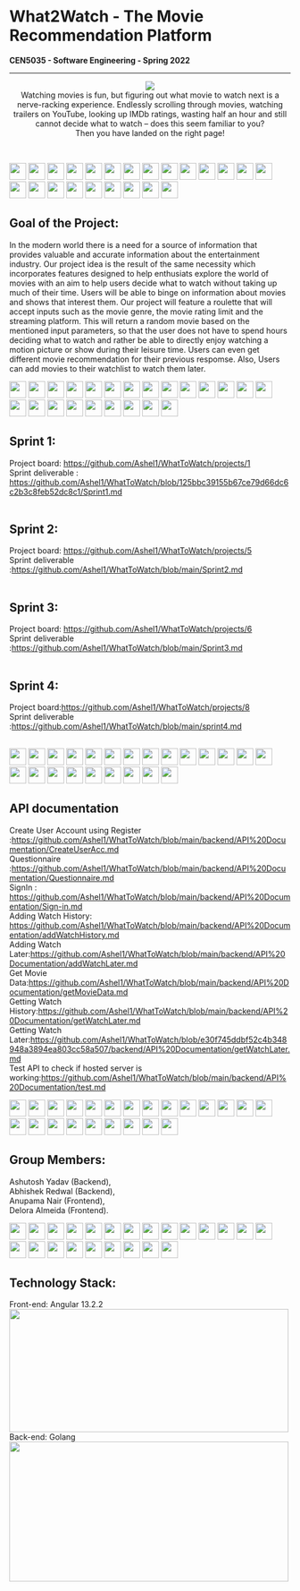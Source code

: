 # What2Watch - The Movie Recommendation Platform 
<b>CEN5035 - Software Engineering - Spring 2022</b>
<hr>

<p align="center">
<img src="https://github.com/Ashel1/WhatToWatch/blob/b869a2fd596c228932492ce0f2c90c4c866b662d/images/what2watch.png"/>
<br>
Watching movies is fun, but figuring out what movie to watch next is a nerve-racking experience. Endlessly scrolling through movies, watching trailers on YouTube, looking up IMDb ratings, wasting half an hour and still cannot decide what to watch – does this seem familiar to you? <br>
Then you have landed on the right page!
</p>
<br>

<img src="https://github.com/Ashel1/WhatToWatch/blob/9c953b4572c36a09f87d8c26a8bc3b705865c48d/images/reel.png" height="30" width="30"/> <img src="https://github.com/Ashel1/WhatToWatch/blob/9c953b4572c36a09f87d8c26a8bc3b705865c48d/images/reel.png" height="30" width="30"/> <img src="https://github.com/Ashel1/WhatToWatch/blob/9c953b4572c36a09f87d8c26a8bc3b705865c48d/images/reel.png" height="30" width="30"/> <img src="https://github.com/Ashel1/WhatToWatch/blob/9c953b4572c36a09f87d8c26a8bc3b705865c48d/images/reel.png" height="30" width="30"/> <img src="https://github.com/Ashel1/WhatToWatch/blob/9c953b4572c36a09f87d8c26a8bc3b705865c48d/images/reel.png" height="30" width="30"/> <img src="https://github.com/Ashel1/WhatToWatch/blob/9c953b4572c36a09f87d8c26a8bc3b705865c48d/images/reel.png" height="30" width="30"/> <img src="https://github.com/Ashel1/WhatToWatch/blob/9c953b4572c36a09f87d8c26a8bc3b705865c48d/images/reel.png" height="30" width="30"/> <img src="https://github.com/Ashel1/WhatToWatch/blob/9c953b4572c36a09f87d8c26a8bc3b705865c48d/images/reel.png" height="30" width="30"/> <img src="https://github.com/Ashel1/WhatToWatch/blob/9c953b4572c36a09f87d8c26a8bc3b705865c48d/images/reel.png" height="30" width="30"/> <img src="https://github.com/Ashel1/WhatToWatch/blob/9c953b4572c36a09f87d8c26a8bc3b705865c48d/images/reel.png" height="30" width="30"/> <img src="https://github.com/Ashel1/WhatToWatch/blob/9c953b4572c36a09f87d8c26a8bc3b705865c48d/images/reel.png" height="30" width="30"/> <img src="https://github.com/Ashel1/WhatToWatch/blob/9c953b4572c36a09f87d8c26a8bc3b705865c48d/images/reel.png" height="30" width="30"/> <img src="https://github.com/Ashel1/WhatToWatch/blob/9c953b4572c36a09f87d8c26a8bc3b705865c48d/images/reel.png" height="30" width="30"/> <img src="https://github.com/Ashel1/WhatToWatch/blob/9c953b4572c36a09f87d8c26a8bc3b705865c48d/images/reel.png" height="30" width="30"/> <img src="https://github.com/Ashel1/WhatToWatch/blob/9c953b4572c36a09f87d8c26a8bc3b705865c48d/images/reel.png" height="30" width="30"/> <img src="https://github.com/Ashel1/WhatToWatch/blob/9c953b4572c36a09f87d8c26a8bc3b705865c48d/images/reel.png" height="30" width="30"/> <img src="https://github.com/Ashel1/WhatToWatch/blob/9c953b4572c36a09f87d8c26a8bc3b705865c48d/images/reel.png" height="30" width="30"/> <img src="https://github.com/Ashel1/WhatToWatch/blob/9c953b4572c36a09f87d8c26a8bc3b705865c48d/images/reel.png" height="30" width="30"/> <img src="https://github.com/Ashel1/WhatToWatch/blob/9c953b4572c36a09f87d8c26a8bc3b705865c48d/images/reel.png" height="30" width="30"/> <img src="https://github.com/Ashel1/WhatToWatch/blob/9c953b4572c36a09f87d8c26a8bc3b705865c48d/images/reel.png" height="30" width="30"/> <img src="https://github.com/Ashel1/WhatToWatch/blob/9c953b4572c36a09f87d8c26a8bc3b705865c48d/images/reel.png" height="30" width="30"/> <img src="https://github.com/Ashel1/WhatToWatch/blob/9c953b4572c36a09f87d8c26a8bc3b705865c48d/images/reel.png" height="30" width="30"/> <img src="https://github.com/Ashel1/WhatToWatch/blob/9c953b4572c36a09f87d8c26a8bc3b705865c48d/images/reel.png" height="30" width="30"/> 


<b><h2>Goal of the Project:</h2></b>
In the modern world there is a need for a source of information that provides valuable and accurate information about the entertainment industry. Our project idea is the result of the same necessity which incorporates features designed to help enthusiats explore the world of movies with an aim to help users decide what to watch without taking up much of their time. Users will  be able to binge on information about movies and shows that interest them. Our project will feature a roulette that will accept inputs such as the movie genre, the movie rating limit and the streaming platform. This will return a random movie based on the mentioned input parameters, so that the user does not have to spend hours deciding what to watch and rather be able to directly enjoy watching a motion picture or show during their leisure time. Users can even get different movie recommendation for their previous respomse. Also, Users can add movies to their watchlist to watch them later.

<img src="https://github.com/Ashel1/WhatToWatch/blob/9c953b4572c36a09f87d8c26a8bc3b705865c48d/images/reel.png" height="30" width="30"/> <img src="https://github.com/Ashel1/WhatToWatch/blob/9c953b4572c36a09f87d8c26a8bc3b705865c48d/images/reel.png" height="30" width="30"/> <img src="https://github.com/Ashel1/WhatToWatch/blob/9c953b4572c36a09f87d8c26a8bc3b705865c48d/images/reel.png" height="30" width="30"/> <img src="https://github.com/Ashel1/WhatToWatch/blob/9c953b4572c36a09f87d8c26a8bc3b705865c48d/images/reel.png" height="30" width="30"/> <img src="https://github.com/Ashel1/WhatToWatch/blob/9c953b4572c36a09f87d8c26a8bc3b705865c48d/images/reel.png" height="30" width="30"/> <img src="https://github.com/Ashel1/WhatToWatch/blob/9c953b4572c36a09f87d8c26a8bc3b705865c48d/images/reel.png" height="30" width="30"/> <img src="https://github.com/Ashel1/WhatToWatch/blob/9c953b4572c36a09f87d8c26a8bc3b705865c48d/images/reel.png" height="30" width="30"/> <img src="https://github.com/Ashel1/WhatToWatch/blob/9c953b4572c36a09f87d8c26a8bc3b705865c48d/images/reel.png" height="30" width="30"/> <img src="https://github.com/Ashel1/WhatToWatch/blob/9c953b4572c36a09f87d8c26a8bc3b705865c48d/images/reel.png" height="30" width="30"/> <img src="https://github.com/Ashel1/WhatToWatch/blob/9c953b4572c36a09f87d8c26a8bc3b705865c48d/images/reel.png" height="30" width="30"/> <img src="https://github.com/Ashel1/WhatToWatch/blob/9c953b4572c36a09f87d8c26a8bc3b705865c48d/images/reel.png" height="30" width="30"/> <img src="https://github.com/Ashel1/WhatToWatch/blob/9c953b4572c36a09f87d8c26a8bc3b705865c48d/images/reel.png" height="30" width="30"/> <img src="https://github.com/Ashel1/WhatToWatch/blob/9c953b4572c36a09f87d8c26a8bc3b705865c48d/images/reel.png" height="30" width="30"/> <img src="https://github.com/Ashel1/WhatToWatch/blob/9c953b4572c36a09f87d8c26a8bc3b705865c48d/images/reel.png" height="30" width="30"/> <img src="https://github.com/Ashel1/WhatToWatch/blob/9c953b4572c36a09f87d8c26a8bc3b705865c48d/images/reel.png" height="30" width="30"/> <img src="https://github.com/Ashel1/WhatToWatch/blob/9c953b4572c36a09f87d8c26a8bc3b705865c48d/images/reel.png" height="30" width="30"/> <img src="https://github.com/Ashel1/WhatToWatch/blob/9c953b4572c36a09f87d8c26a8bc3b705865c48d/images/reel.png" height="30" width="30"/> <img src="https://github.com/Ashel1/WhatToWatch/blob/9c953b4572c36a09f87d8c26a8bc3b705865c48d/images/reel.png" height="30" width="30"/> <img src="https://github.com/Ashel1/WhatToWatch/blob/9c953b4572c36a09f87d8c26a8bc3b705865c48d/images/reel.png" height="30" width="30"/> <img src="https://github.com/Ashel1/WhatToWatch/blob/9c953b4572c36a09f87d8c26a8bc3b705865c48d/images/reel.png" height="30" width="30"/> <img src="https://github.com/Ashel1/WhatToWatch/blob/9c953b4572c36a09f87d8c26a8bc3b705865c48d/images/reel.png" height="30" width="30"/> <img src="https://github.com/Ashel1/WhatToWatch/blob/9c953b4572c36a09f87d8c26a8bc3b705865c48d/images/reel.png" height="30" width="30"/> <img src="https://github.com/Ashel1/WhatToWatch/blob/9c953b4572c36a09f87d8c26a8bc3b705865c48d/images/reel.png" height="30" width="30"/>
<b><h2>Sprint 1:</h2></b>
Project board: https://github.com/Ashel1/WhatToWatch/projects/1 <br>
Sprint deliverable : https://github.com/Ashel1/WhatToWatch/blob/125bbc39155b67ce79d66dc6c2b3c8feb52dc8c1/Sprint1.md <br>
<br>

<b><h2>Sprint 2:</h2></b>
Project board: https://github.com/Ashel1/WhatToWatch/projects/5 <br>
Sprint deliverable :https://github.com/Ashel1/WhatToWatch/blob/main/Sprint2.md<br>
<br>

<b><h2>Sprint 3:</h2></b>
Project board: https://github.com/Ashel1/WhatToWatch/projects/6<br>
Sprint deliverable :https://github.com/Ashel1/WhatToWatch/blob/main/Sprint3.md<br>
<br>

<b><h2>Sprint 4:</h2></b>
Project board:https://github.com/Ashel1/WhatToWatch/projects/8<br>
Sprint deliverable :https://github.com/Ashel1/WhatToWatch/blob/main/sprint4.md<br>
<br>

<img src="https://github.com/Ashel1/WhatToWatch/blob/9c953b4572c36a09f87d8c26a8bc3b705865c48d/images/reel.png" height="30" width="30"/> <img src="https://github.com/Ashel1/WhatToWatch/blob/9c953b4572c36a09f87d8c26a8bc3b705865c48d/images/reel.png" height="30" width="30"/> <img src="https://github.com/Ashel1/WhatToWatch/blob/9c953b4572c36a09f87d8c26a8bc3b705865c48d/images/reel.png" height="30" width="30"/> <img src="https://github.com/Ashel1/WhatToWatch/blob/9c953b4572c36a09f87d8c26a8bc3b705865c48d/images/reel.png" height="30" width="30"/> <img src="https://github.com/Ashel1/WhatToWatch/blob/9c953b4572c36a09f87d8c26a8bc3b705865c48d/images/reel.png" height="30" width="30"/> <img src="https://github.com/Ashel1/WhatToWatch/blob/9c953b4572c36a09f87d8c26a8bc3b705865c48d/images/reel.png" height="30" width="30"/> <img src="https://github.com/Ashel1/WhatToWatch/blob/9c953b4572c36a09f87d8c26a8bc3b705865c48d/images/reel.png" height="30" width="30"/> <img src="https://github.com/Ashel1/WhatToWatch/blob/9c953b4572c36a09f87d8c26a8bc3b705865c48d/images/reel.png" height="30" width="30"/> <img src="https://github.com/Ashel1/WhatToWatch/blob/9c953b4572c36a09f87d8c26a8bc3b705865c48d/images/reel.png" height="30" width="30"/> <img src="https://github.com/Ashel1/WhatToWatch/blob/9c953b4572c36a09f87d8c26a8bc3b705865c48d/images/reel.png" height="30" width="30"/> <img src="https://github.com/Ashel1/WhatToWatch/blob/9c953b4572c36a09f87d8c26a8bc3b705865c48d/images/reel.png" height="30" width="30"/> <img src="https://github.com/Ashel1/WhatToWatch/blob/9c953b4572c36a09f87d8c26a8bc3b705865c48d/images/reel.png" height="30" width="30"/> <img src="https://github.com/Ashel1/WhatToWatch/blob/9c953b4572c36a09f87d8c26a8bc3b705865c48d/images/reel.png" height="30" width="30"/> <img src="https://github.com/Ashel1/WhatToWatch/blob/9c953b4572c36a09f87d8c26a8bc3b705865c48d/images/reel.png" height="30" width="30"/> <img src="https://github.com/Ashel1/WhatToWatch/blob/9c953b4572c36a09f87d8c26a8bc3b705865c48d/images/reel.png" height="30" width="30"/> <img src="https://github.com/Ashel1/WhatToWatch/blob/9c953b4572c36a09f87d8c26a8bc3b705865c48d/images/reel.png" height="30" width="30"/> <img src="https://github.com/Ashel1/WhatToWatch/blob/9c953b4572c36a09f87d8c26a8bc3b705865c48d/images/reel.png" height="30" width="30"/> <img src="https://github.com/Ashel1/WhatToWatch/blob/9c953b4572c36a09f87d8c26a8bc3b705865c48d/images/reel.png" height="30" width="30"/> <img src="https://github.com/Ashel1/WhatToWatch/blob/9c953b4572c36a09f87d8c26a8bc3b705865c48d/images/reel.png" height="30" width="30"/> <img src="https://github.com/Ashel1/WhatToWatch/blob/9c953b4572c36a09f87d8c26a8bc3b705865c48d/images/reel.png" height="30" width="30"/> <img src="https://github.com/Ashel1/WhatToWatch/blob/9c953b4572c36a09f87d8c26a8bc3b705865c48d/images/reel.png" height="30" width="30"/> <img src="https://github.com/Ashel1/WhatToWatch/blob/9c953b4572c36a09f87d8c26a8bc3b705865c48d/images/reel.png" height="30" width="30"/> <img src="https://github.com/Ashel1/WhatToWatch/blob/9c953b4572c36a09f87d8c26a8bc3b705865c48d/images/reel.png" height="30" width="30"/> 
<b><h2>API documentation</h2></b>
Create User Account using Register :https://github.com/Ashel1/WhatToWatch/blob/main/backend/API%20Documentation/CreateUserAcc.md<br>
Questionnaire :https://github.com/Ashel1/WhatToWatch/blob/main/backend/API%20Documentation/Questionnaire.md<br>
SignIn : https://github.com/Ashel1/WhatToWatch/blob/main/backend/API%20Documentation/Sign-in.md<br>
Adding Watch History: https://github.com/Ashel1/WhatToWatch/blob/main/backend/API%20Documentation/addWatchHistory.md<br>
Adding Watch Later:https://github.com/Ashel1/WhatToWatch/blob/main/backend/API%20Documentation/addWatchLater.md<br>
Get Movie Data:https://github.com/Ashel1/WhatToWatch/blob/main/backend/API%20Documentation/getMovieData.md<br>
Getting Watch History:https://github.com/Ashel1/WhatToWatch/blob/main/backend/API%20Documentation/getWatchLater.md<br>
Getting Watch Later:https://github.com/Ashel1/WhatToWatch/blob/e30f745ddbf52c4b348948a3894ea803cc58a507/backend/API%20Documentation/getWatchLater.md<br>
Test API to check if hosted server is working:https://github.com/Ashel1/WhatToWatch/blob/main/backend/API%20Documentation/test.md

<img src="https://github.com/Ashel1/WhatToWatch/blob/9c953b4572c36a09f87d8c26a8bc3b705865c48d/images/reel.png" height="30" width="30"/> <img src="https://github.com/Ashel1/WhatToWatch/blob/9c953b4572c36a09f87d8c26a8bc3b705865c48d/images/reel.png" height="30" width="30"/> <img src="https://github.com/Ashel1/WhatToWatch/blob/9c953b4572c36a09f87d8c26a8bc3b705865c48d/images/reel.png" height="30" width="30"/> <img src="https://github.com/Ashel1/WhatToWatch/blob/9c953b4572c36a09f87d8c26a8bc3b705865c48d/images/reel.png" height="30" width="30"/> <img src="https://github.com/Ashel1/WhatToWatch/blob/9c953b4572c36a09f87d8c26a8bc3b705865c48d/images/reel.png" height="30" width="30"/> <img src="https://github.com/Ashel1/WhatToWatch/blob/9c953b4572c36a09f87d8c26a8bc3b705865c48d/images/reel.png" height="30" width="30"/> <img src="https://github.com/Ashel1/WhatToWatch/blob/9c953b4572c36a09f87d8c26a8bc3b705865c48d/images/reel.png" height="30" width="30"/> <img src="https://github.com/Ashel1/WhatToWatch/blob/9c953b4572c36a09f87d8c26a8bc3b705865c48d/images/reel.png" height="30" width="30"/> <img src="https://github.com/Ashel1/WhatToWatch/blob/9c953b4572c36a09f87d8c26a8bc3b705865c48d/images/reel.png" height="30" width="30"/> <img src="https://github.com/Ashel1/WhatToWatch/blob/9c953b4572c36a09f87d8c26a8bc3b705865c48d/images/reel.png" height="30" width="30"/> <img src="https://github.com/Ashel1/WhatToWatch/blob/9c953b4572c36a09f87d8c26a8bc3b705865c48d/images/reel.png" height="30" width="30"/> <img src="https://github.com/Ashel1/WhatToWatch/blob/9c953b4572c36a09f87d8c26a8bc3b705865c48d/images/reel.png" height="30" width="30"/> <img src="https://github.com/Ashel1/WhatToWatch/blob/9c953b4572c36a09f87d8c26a8bc3b705865c48d/images/reel.png" height="30" width="30"/> <img src="https://github.com/Ashel1/WhatToWatch/blob/9c953b4572c36a09f87d8c26a8bc3b705865c48d/images/reel.png" height="30" width="30"/> <img src="https://github.com/Ashel1/WhatToWatch/blob/9c953b4572c36a09f87d8c26a8bc3b705865c48d/images/reel.png" height="30" width="30"/> <img src="https://github.com/Ashel1/WhatToWatch/blob/9c953b4572c36a09f87d8c26a8bc3b705865c48d/images/reel.png" height="30" width="30"/> <img src="https://github.com/Ashel1/WhatToWatch/blob/9c953b4572c36a09f87d8c26a8bc3b705865c48d/images/reel.png" height="30" width="30"/> <img src="https://github.com/Ashel1/WhatToWatch/blob/9c953b4572c36a09f87d8c26a8bc3b705865c48d/images/reel.png" height="30" width="30"/> <img src="https://github.com/Ashel1/WhatToWatch/blob/9c953b4572c36a09f87d8c26a8bc3b705865c48d/images/reel.png" height="30" width="30"/> <img src="https://github.com/Ashel1/WhatToWatch/blob/9c953b4572c36a09f87d8c26a8bc3b705865c48d/images/reel.png" height="30" width="30"/> <img src="https://github.com/Ashel1/WhatToWatch/blob/9c953b4572c36a09f87d8c26a8bc3b705865c48d/images/reel.png" height="30" width="30"/> <img src="https://github.com/Ashel1/WhatToWatch/blob/9c953b4572c36a09f87d8c26a8bc3b705865c48d/images/reel.png" height="30" width="30"/> <img src="https://github.com/Ashel1/WhatToWatch/blob/9c953b4572c36a09f87d8c26a8bc3b705865c48d/images/reel.png" height="30" width="30"/> 
<b><h2>Group Members:</h2></b>
Ashutosh Yadav (Backend), </br>
Abhishek Redwal (Backend),</br>
Anupama Nair (Frontend),</br>
Delora Almeida (Frontend).</br>

<img src="https://github.com/Ashel1/WhatToWatch/blob/9c953b4572c36a09f87d8c26a8bc3b705865c48d/images/reel.png" height="30" width="30"/> <img src="https://github.com/Ashel1/WhatToWatch/blob/9c953b4572c36a09f87d8c26a8bc3b705865c48d/images/reel.png" height="30" width="30"/> <img src="https://github.com/Ashel1/WhatToWatch/blob/9c953b4572c36a09f87d8c26a8bc3b705865c48d/images/reel.png" height="30" width="30"/> <img src="https://github.com/Ashel1/WhatToWatch/blob/9c953b4572c36a09f87d8c26a8bc3b705865c48d/images/reel.png" height="30" width="30"/> <img src="https://github.com/Ashel1/WhatToWatch/blob/9c953b4572c36a09f87d8c26a8bc3b705865c48d/images/reel.png" height="30" width="30"/> <img src="https://github.com/Ashel1/WhatToWatch/blob/9c953b4572c36a09f87d8c26a8bc3b705865c48d/images/reel.png" height="30" width="30"/> <img src="https://github.com/Ashel1/WhatToWatch/blob/9c953b4572c36a09f87d8c26a8bc3b705865c48d/images/reel.png" height="30" width="30"/> <img src="https://github.com/Ashel1/WhatToWatch/blob/9c953b4572c36a09f87d8c26a8bc3b705865c48d/images/reel.png" height="30" width="30"/> <img src="https://github.com/Ashel1/WhatToWatch/blob/9c953b4572c36a09f87d8c26a8bc3b705865c48d/images/reel.png" height="30" width="30"/> <img src="https://github.com/Ashel1/WhatToWatch/blob/9c953b4572c36a09f87d8c26a8bc3b705865c48d/images/reel.png" height="30" width="30"/> <img src="https://github.com/Ashel1/WhatToWatch/blob/9c953b4572c36a09f87d8c26a8bc3b705865c48d/images/reel.png" height="30" width="30"/> <img src="https://github.com/Ashel1/WhatToWatch/blob/9c953b4572c36a09f87d8c26a8bc3b705865c48d/images/reel.png" height="30" width="30"/> <img src="https://github.com/Ashel1/WhatToWatch/blob/9c953b4572c36a09f87d8c26a8bc3b705865c48d/images/reel.png" height="30" width="30"/> <img src="https://github.com/Ashel1/WhatToWatch/blob/9c953b4572c36a09f87d8c26a8bc3b705865c48d/images/reel.png" height="30" width="30"/> <img src="https://github.com/Ashel1/WhatToWatch/blob/9c953b4572c36a09f87d8c26a8bc3b705865c48d/images/reel.png" height="30" width="30"/> <img src="https://github.com/Ashel1/WhatToWatch/blob/9c953b4572c36a09f87d8c26a8bc3b705865c48d/images/reel.png" height="30" width="30"/> <img src="https://github.com/Ashel1/WhatToWatch/blob/9c953b4572c36a09f87d8c26a8bc3b705865c48d/images/reel.png" height="30" width="30"/> <img src="https://github.com/Ashel1/WhatToWatch/blob/9c953b4572c36a09f87d8c26a8bc3b705865c48d/images/reel.png" height="30" width="30"/> <img src="https://github.com/Ashel1/WhatToWatch/blob/9c953b4572c36a09f87d8c26a8bc3b705865c48d/images/reel.png" height="30" width="30"/> <img src="https://github.com/Ashel1/WhatToWatch/blob/9c953b4572c36a09f87d8c26a8bc3b705865c48d/images/reel.png" height="30" width="30"/> <img src="https://github.com/Ashel1/WhatToWatch/blob/9c953b4572c36a09f87d8c26a8bc3b705865c48d/images/reel.png" height="30" width="30"/> <img src="https://github.com/Ashel1/WhatToWatch/blob/9c953b4572c36a09f87d8c26a8bc3b705865c48d/images/reel.png" height="30" width="30"/> <img src="https://github.com/Ashel1/WhatToWatch/blob/9c953b4572c36a09f87d8c26a8bc3b705865c48d/images/reel.png" height="30" width="30"/>

<b><h2>Technology Stack:</h2></b>
Front-end: Angular 13.2.2</br>
<img src="https://github.com/Ashel1/WhatToWatch/blob/ae372b08b9e5cc548e79f7d892bf400383989652/images/angular-image.gif" height="220" width="500" />
<br>
Back-end: Golang
<br>
<img src="https://github.com/Ashel1/WhatToWatch/blob/ae372b08b9e5cc548e79f7d892bf400383989652/images/go.gif" height="250" width="500"/>
